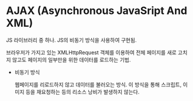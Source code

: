 # AJAX (Asynchronous JavaSript And XML)

JS 라이브러리 중 하나. JS의 비동기 방식을 사용하여 구현됨.

브라우저가 가지고 있는 XMLHttpRequest 객체를 이용하여 전체 페이지를 새로 고치지 않고도 페이지의 일부만을 위한 데이터를 로드하는 기법.

- 비동기 방식

  웹페이지를 리로드하지 않고 데이터를 불러오는 방식. 이 방식을 통해 스크립트, 이미지 등을 재요청하는 등의 리소스 낭비가 발생하지 않는다.